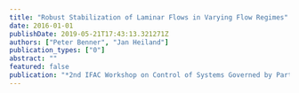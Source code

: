 ```yaml
---
title: "Robust Stabilization of Laminar Flows in Varying Flow Regimes"
date: 2016-01-01
publishDate: 2019-05-21T17:43:13.321271Z
authors: ["Peter Benner", "Jan Heiland"]
publication_types: ["0"]
abstract: ""
featured: false
publication: "*2nd IFAC Workshop on Control of Systems Governed by Partial Differential Equations*"
---
```


